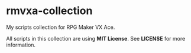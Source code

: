 rmvxa-collection
================

My scripts collection for RPG Maker VX Ace.

All scripts in this collection are using **MIT License**. See **LICENSE** for more information.